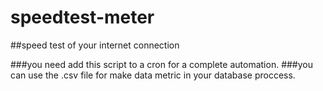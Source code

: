 # speedtest-meter
##speed test of your internet connection

###you need add this script to a cron for a complete automation.
###you can use the .csv file for make data metric in your database proccess.
